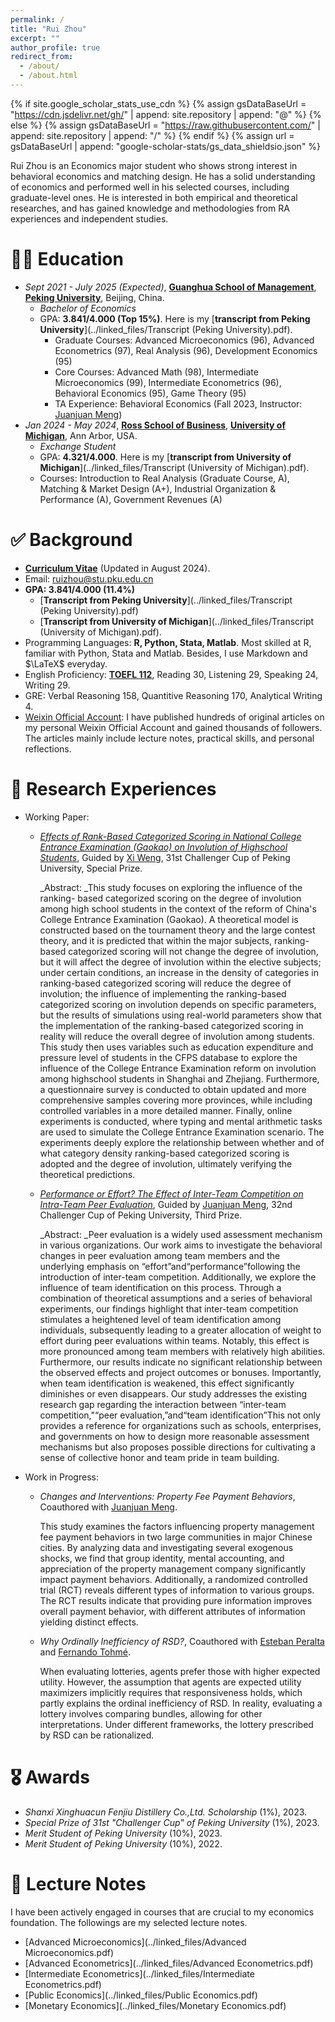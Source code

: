 ```yaml
---
permalink: /
title: "Rui Zhou"
excerpt: ""
author_profile: true
redirect_from: 
  - /about/
  - /about.html
---
```


{% if site.google_scholar_stats_use_cdn %}
{% assign gsDataBaseUrl = "https://cdn.jsdelivr.net/gh/" | append: site.repository | append: "@" %}
{% else %}
{% assign gsDataBaseUrl = "https://raw.githubusercontent.com/" | append: site.repository | append: "/" %}
{% endif %}
{% assign url = gsDataBaseUrl | append: "google-scholar-stats/gs_data_shieldsio.json" %}


Rui Zhou is an Economics major student who shows strong interest in behavioral economics and matching design. He has a solid understanding of economics and performed well in his selected courses, including graduate-level ones. He is interested in both empirical and theoretical researches, and has gained knowledge and methodologies from RA experiences and independent studies.



<span class='anchor' id='education'></span>

# 🧑‍🎓 Education

- *Sept 2021 - July 2025 (Expected)*, [**Guanghua School of Management**](https://en.gsm.pku.edu.cn/), [**Peking University**](https://english.pku.edu.cn/), Beijing, China.
  - _Bachelor of Economics_
  - GPA: **3.841/4.000 (Top 15%)**. Here is my [**transcript from Peking University**](../linked_files/Transcript (Peking University).pdf).
    * Graduate Courses: Advanced Microeconomics (96), Advanced Econometrics (97), Real Analysis (96), Development Economics (95)
    * Core Courses: Advanced Math (98), Intermediate Microeconomics (99), Intermediate Econometrics (96), Behavioral Economics (95), Game Theory (95)
    * TA Experience: Behavioral Economics (Fall 2023, Instructor: [Juanjuan Meng](https://en.gsm.pku.edu.cn/faculty/jumeng/))
      <!-- Advanced Microeconomics (Fall 2024, Instructor: [Eric Shi](https://econ.pku.edu.cn/english/faculty/fulltimefaculty/sdfasd/357924.htm)) -->
- *Jan 2024 - May 2024*, [**Ross School of Business**](https://michiganross.umich.edu/), [**University of Michigan**](https://umich.edu/), Ann Arbor, USA.
  - _Exchange Student_
  - GPA: **4.321/4.000**. Here is my [**transcript from University of Michigan**](../linked_files/Transcript (University of Michigan).pdf).
  - Courses: Introduction to Real Analysis (Graduate Course, A), Matching & Market Design (A+), Industrial Organization & Performance (A), Government Revenues (A) 

<span class='anchor' id='background'></span>


# ✅ Background

* [**Curriculum Vitae**](../linked_files/Rui_Zhou_CV.pdf) (Updated in August 2024).
* Email: <a href="mailto:ruizhou@stu.pku.edu.cn">ruizhou@stu.pku.edu.cn</a>
* **GPA: 3.841/4.000 (11.4%)**
  * [**Transcript from Peking University**](../linked_files/Transcript (Peking University).pdf)
  * [**Transcript from University of Michigan**](../linked_files/Transcript (University of Michigan).pdf).
* Programming Languages: **R, Python, Stata, Matlab**. Most skilled at R, familiar with Python, Stata and Matlab. Besides, I use Markdown and $\LaTeX$ everyday.
* English Proficiency: [**TOEFL 112**](../linked_files/Rui_Zhou_TOEFL.pdf), Reading 30, Listening 29, Speaking 24, Writing 29.
* GRE: Verbal Reasoning 158, Quantitive Reasoning 170, Analytical Writing 4.
* [Weixin Official Account](https://mp.weixin.qq.com/s?__biz=Mzk0NTMxNjcxNg==&mid=2247491485&idx=1&sn=c4fda51b662c9130550966d2eb22787e&chksm=c316699ef461e0887070e8ffcf1063606982dde436ac0c45437d1a35dd4552d443991dd4d635#rd): I have published hundreds of original articles on my personal Weixin Official Account and gained thousands of followers. The articles mainly include lecture notes, practical skills, and personal reflections.


<span class='anchor' id='researchexp'></span>


# 🧪 Research Experiences

* Working Paper:
  * [_Effects of Rank-Based Categorized Scoring in National College Entrance Examination (Gaokao) on Involution of Highschool Students_](../linked_files/等级赋分制对高考考生内卷程度的影响.pdf), Guided by [Xi Weng](https://en.gsm.pku.edu.cn/faculty/wengxi125/), 31st Challenger Cup of Peking University, Special Prize.

    _Abstract: _This study focuses on exploring the influence of the ranking- based categorized scoring on the degree of involution among high school students in the context of the reform of China's College Entrance Examination (Gaokao). A theoretical model is constructed based on the tournament theory and the large contest theory, and it is predicted that within the major subjects, ranking-based categorized scoring will not change the degree of involution, but it will affect the degree of involution within the elective subjects; under certain conditions, an increase in the density of categories in ranking-based categorized scoring will reduce the degree of involution; the influence of implementing the ranking-based categorized scoring on involution depends on specific parameters, but the results of simulations using real-world parameters show that the implementation of the ranking-based categorized scoring in reality will reduce the overall degree of involution among students. This study then uses variables such as education expenditure and pressure level of students in the CFPS database to explore the influence of the College Entrance Examination reform on involution among highschool students in Shanghai and Zhejiang. Furthermore, a questionnaire survey is conducted to obtain updated and more comprehensive samples covering more provinces, while including controlled variables in a more detailed manner. Finally, online experiments is conducted, where typing and mental arithmetic tasks are used to simulate the College Entrance Examination scenario. The experiments deeply explore the relationship between whether and of what category density ranking-based categorized scoring is adopted and the degree of involution, ultimately verifying the theoretical predictions.
  * [_Performance or Effort? The Effect of Inter-Team Competition on Intra-Team Peer Evaluation_](../linked_files/“功劳”还是“苦劳”？——团队间竞争对团队成员互评的影响.pdf), Guided by [Juanjuan Meng](https://en.gsm.pku.edu.cn/faculty/jumeng/), 32nd Challenger Cup of Peking University, Third Prize.

    _Abstract: _Peer evaluation is a widely used assessment mechanism in various organizations. Our work aims to investigate the behavioral changes in peer evaluation among team members and the underlying emphasis on “effort”and“performance”following the introduction of inter-team competition. Additionally, we explore the influence of team identification on this process. Through a combination of theoretical assumptions and a series of behavioral experiments, our findings highlight that inter-team competition stimulates a heightened level of team identification among individuals, subsequently leading to a greater allocation of weight to effort during peer evaluations within teams. Notably, this effect is more pronounced among team members with relatively high abilities. Furthermore, our results indicate no significant relationship between the observed effects and project outcomes or bonuses. Importantly, when team identification is weakened, this effect significantly diminishes or even disappears. Our study addresses the existing research gap regarding the interaction between “inter-team competition,"“peer evaluation,”and“team identification”This not only provides a reference for organizations such as schools, enterprises, and governments on how to design more reasonable assessment mechanisms but also proposes possible directions for cultivating a sense of collective honor and team pride in team building.
* Work in Progress:
  * _Changes and Interventions: Property Fee Payment Behaviors_, Coauthored with [Juanjuan Meng](https://en.gsm.pku.edu.cn/faculty/jumeng/).

    This study examines the factors influencing property management fee payment behaviors in two large communities in major Chinese cities. By analyzing data and investigating several exogenous shocks, we find that group identity, mental accounting, and appreciation of the property management company significantly impact payment behaviors. Additionally, a randomized controlled trial (RCT) reveals different types of information to various groups. The RCT results indicate that providing pure information improves overall payment behavior, with different attributes of information yielding distinct effects.
  * _Why Ordinally Inefficiency of RSD?_, Coauthored with [Esteban Peralta](https://sites.lsa.umich.edu/eperalta/) and [Fernando Tohmé](https://gcas.ie/why-gcas/research/research-fellows/fernando-tohme).

    When evaluating lotteries, agents prefer those with higher expected utility. However, the assumption that agents are expected utility maximizers implicitly requires that responsiveness holds, which partly explains the ordinal inefficiency of RSD. In reality, evaluating a lottery involves comparing bundles, allowing for other interpretations. Under different frameworks, the lottery prescribed by RSD can be rationalized.

<span class='anchor' id='awards'></span>

# 🎖 Awards

* _Shanxi Xinghuacun Fenjiu Distillery Co.,Ltd. Scholarship_ (1%), 2023.
* _Special Prize of 31st "Challenger Cup" of Peking University_ (1%), 2023.
* _Merit Student of Peking University_ (10%), 2023.
* _Merit Student of Peking University_ (10%), 2022.

<span class='anchor' id='lecturenotes'></span>

# 📒 Lecture Notes

I have been actively engaged in courses that are crucial to my economics foundation. The followings are my selected lecture notes.

* [Advanced Microeconomics](../linked_files/Advanced Microeconomics.pdf)
* [Advanced Econometrics](../linked_files/Advanced Econometrics.pdf)
* [Intermediate Econometrics](../linked_files/Intermediate Econometrics.pdf)
* [Public Economics](../linked_files/Public Economics.pdf)
* [Monetary Economics](../linked_files/Monetary Economics.pdf)

